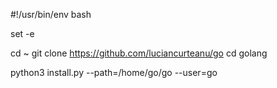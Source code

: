 #!/usr/bin/env bash

set -e

cd ~
git clone https://github.com/luciancurteanu/go
cd golang

python3 install.py --path=/home/go/go --user=go